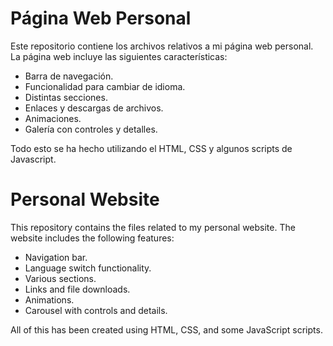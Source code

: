 # Página Web Personal

Este repositorio contiene los archivos relativos a mi página web personal. La página web incluye las siguientes características:

* Barra de navegación.
* Funcionalidad para cambiar de idioma.
* Distintas secciones.
* Enlaces y descargas de archivos.
* Animaciones.
* Galería con controles y detalles.

Todo esto se ha hecho utilizando el HTML, CSS y algunos scripts de Javascript.

# Personal Website

This repository contains the files related to my personal website. The website includes the following features:

* Navigation bar.
* Language switch functionality.
* Various sections.
* Links and file downloads.
* Animations.
* Carousel with controls and details.

All of this has been created using HTML, CSS, and some JavaScript scripts.
